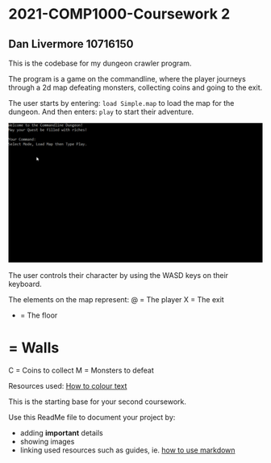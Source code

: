 # 2021-COMP1000-Coursework 2
## Dan Livermore 10716150

This is the codebase for my dungeon crawler program.

The program is a game on the commandline, where the player journeys through a 2d map defeating monsters, collecting coins and going to the exit.

The user starts by entering: ``` load Simple.map ``` to load the map for the dungeon.
And then enters: ``` play ``` to start their adventure.

![](gif1.gif)

The user controls their character by using the WASD keys on their keyboard.

The elements on the map represent:
 @ = The player
 X = The exit
 - = The floor
 # = Walls
 C = Coins to collect
 M = Monsters to defeat




Resources used:
[How to colour text](https://www.tutorialspoint.com/how-to-change-the-foreground-color-of-text-in-chash-console)



This is the starting base for your second coursework. 

Use this ReadMe file to document your project by:
 * adding **important** details
 * showing images 
 * linking used resources such as guides, ie. [how to use markdown](https://guides.github.com/features/mastering-markdown/)
 
